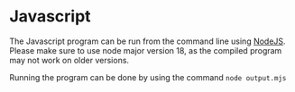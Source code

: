# Javascript
The Javascript program can be run from the command line using [NodeJS](https://nodejs.org/en). Please make sure to use node major version 18, as the compiled program may not work on older versions.

Running the program can be done by using the command ```node output.mjs```
